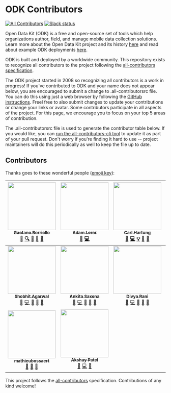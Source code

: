 # ODK Contributors
[![All Contributors](https://img.shields.io/badge/all_contributors-12-orange.svg?style=flat-square)](#contributors)
[![Slack status](http://slack.opendatakit.org/badge.svg)](http://slack.opendatakit.org)

Open Data Kit (ODK) is a free and open-source set of tools which help organizations author, field, and manage mobile data collection solutions. Learn more about the Open Data Kit project and its history [here](https://opendatakit.org/about/) and read about example ODK deployments [here](https://opendatakit.org/about/deployments/).

ODK is built and deployed by a worldwide community. This repository exists to recognize all contributors to the project following the [all-contributors specification](https://github.com/kentcdodds/all-contributors).

The ODK project started in 2008 so recognizing all contributors is a work in progress! If you've contributed to ODK and your name does not appear below, you are encouraged to submit a change to .all-contributorsrc file. You can do this using just a web browser by following the [GitHub instructions](https://help.github.com/articles/editing-files-in-your-repository/). Freel free to also submit changes to update your contributions or change your links or avatar. Some contributors participate in all aspects of the project. For this page, we encourage you to focus on your top 5 areas of contribution.

The .all-contributorsrc file is used to generate the contributor table below. If you would like, you can [run the all-contributors-cli tool](https://github.com/jfmengels/all-contributors-cli) to update it as part of your pull request. Don't worry if you're finding it hard to use -- project maintainers will do this periodically as well to keep the file up to date.

## Contributors

Thanks goes to these wonderful people ([emoji key](https://github.com/kentcdodds/all-contributors#emoji-key)):

<!-- ALL-CONTRIBUTORS-LIST:START - Do not remove or modify this section -->
<!-- prettier-ignore -->
| [<img src="https://news.cs.washington.edu/wp-content/uploads/2015/05/Gaetano_FP-copy11.png" width="150px;"/><br /><sub><b>Gaetano Borriello</b></sub>](https://homes.cs.washington.edu/~gaetano/)<br />[🎨](#design-gaetano "Design") [🔍](#fundingFinding-gaetano "Funding Finding") [🤔](#ideas-gaetano "Ideas, Planning, & Feedback") [📢](#talk-gaetano "Talks") [💬](#question-gaetano "Answering Questions") | [<img src="https://avatars2.githubusercontent.com/u/5702157?v=4" width="150px;"/><br /><sub><b>Adam Lerer</b></sub>](https://research.fb.com/people/lerer-adam/)<br />[🐛](https://github.com/opendatakit/contributors/issues?q=author%3Aadamlerer "Bug reports") [💻](https://github.com/opendatakit/contributors/commits?author=adamlerer "Code") | [<img src="https://opendatakit.org/assets/images/pmc/carl-hartung.jpg" width="150px;"/><br /><sub><b>Carl Hartung</b></sub>](https://github.com/chartung)<br />[🐛](https://github.com/opendatakit/contributors/issues?q=author%3Achartung "Bug reports") [💻](https://github.com/opendatakit/contributors/commits?author=chartung "Code") [💡](#example-chartung "Examples") [🤔](#ideas-chartung "Ideas, Planning, & Feedback") [📢](#talk-chartung "Talks") | [<img src="https://opendatakit.org/assets/images/pmc/waylon-brunette.jpg" width="150px;"/><br /><sub><b>wbrunette</b></sub>](https://github.com/wbrunette)<br />[🐛](https://github.com/opendatakit/contributors/issues?q=author%3Awbrunette "Bug reports") [💻](https://github.com/opendatakit/contributors/commits?author=wbrunette "Code") [🤔](#ideas-wbrunette "Ideas, Planning, & Feedback") [📢](#talk-wbrunette "Talks") [👀](#review-wbrunette "Reviewed Pull Requests") | [<img src="https://avatars3.githubusercontent.com/u/32369?v=4" width="150px;"/><br /><sub><b>Yaw Anokwa</b></sub>](https://github.com/yanokwa)<br />[🤔](#ideas-yanokwa "Ideas, Planning, & Feedback") [🔍](#fundingFinding-yanokwa "Funding Finding") [💬](#question-yanokwa "Answering Questions") [💻](https://github.com/opendatakit/contributors/commits?author=yanokwa "Code") [🚇](#infra-yanokwa "Infrastructure (Hosting, Build-Tools, etc)") |
| :---: | :---: | :---: | :---: | :---: |
| [<img src="https://avatars1.githubusercontent.com/u/8918023?v=4" width="150px;"/><br /><sub><b>Shobhit Agarwal</b></sub>](https://github.com/shobhitagarwal1612)<br />[🐛](https://github.com/opendatakit/contributors/issues?q=author%3Ashobhitagarwal1612 "Bug reports") [💻](https://github.com/opendatakit/contributors/commits?author=shobhitagarwal1612 "Code") [🎨](#design-shobhitagarwal1612 "Design") [🤔](#ideas-shobhitagarwal1612 "Ideas, Planning, & Feedback") [👀](#review-shobhitagarwal1612 "Reviewed Pull Requests") | [<img src="https://avatars3.githubusercontent.com/u/15226041?v=4" width="150px;"/><br /><sub><b>Ankita Saxena</b></sub>](https://github.com/ankita240796)<br />[🐛](https://github.com/opendatakit/contributors/issues?q=author%3Aankita240796 "Bug reports") [💻](https://github.com/opendatakit/contributors/commits?author=ankita240796 "Code") [📖](https://github.com/opendatakit/contributors/commits?author=ankita240796 "Documentation") [🤔](#ideas-ankita240796 "Ideas, Planning, & Feedback") [👀](#review-ankita240796 "Reviewed Pull Requests") | [<img src="https://avatars1.githubusercontent.com/u/21216969?v=4" width="150px;"/><br /><sub><b>Divya Rani</b></sub>](https://github.com/Divya063)<br />[🐛](https://github.com/opendatakit/contributors/issues?q=author%3ADivya063 "Bug reports") [💻](https://github.com/opendatakit/contributors/commits?author=Divya063 "Code") [📖](https://github.com/opendatakit/contributors/commits?author=Divya063 "Documentation") [🤔](#ideas-Divya063 "Ideas, Planning, & Feedback") [👀](#review-Divya063 "Reviewed Pull Requests") | [<img src="https://avatars1.githubusercontent.com/u/5762689?v=4" width="150px;"/><br /><sub><b>Narendra Singh</b></sub>](https://about.me/iamnarendrasingh)<br />[📝](#blog-iamnarendrasingh "Blogposts") [🐛](https://github.com/opendatakit/contributors/issues?q=author%3Aiamnarendrasingh "Bug reports") [💡](#example-iamnarendrasingh "Examples") [💬](#question-iamnarendrasingh "Answering Questions") [📹](#video-iamnarendrasingh "Videos") | [<img src="https://opendatakit-a3b1.kxcdn.com/user_avatar/forum.opendatakit.org/dicksonsamwel/240/2898_1.png" width="150px;"/><br /><sub><b>Dickson Samwel</b></sub>](https://forum.opendatakit.org/u/dicksonsamwel/)<br />[🐛](https://github.com/opendatakit/contributors/issues?q=author%3Adickson "Bug reports") [💡](#example-dickson "Examples") [💬](#question-dickson "Answering Questions") |
| [<img src="https://pbs.twimg.com/profile_images/691163101467648000/ex0nJDC9_400x400.png" width="150px;"/><br /><sub><b>mathieubossaert</b></sub>](https://github.com/mathieubossaert)<br />[🐛](https://github.com/opendatakit/contributors/issues?q=author%3Amathieubossaert "Bug reports") [💬](#question-mathieubossaert "Answering Questions") [📢](#talk-mathieubossaert "Talks") | [<img src="https://avatars3.githubusercontent.com/u/16358982?v=4" width="150px;"/><br /><sub><b>Akshay Patel</b></sub>](https://github.com/akshay-ap)<br />[🐛](https://github.com/opendatakit/contributors/issues?q=author%3Aakshay-ap "Bug reports") [💻](https://github.com/opendatakit/contributors/commits?author=akshay-ap "Code") [📖](https://github.com/opendatakit/contributors/commits?author=akshay-ap "Documentation") |
<!-- ALL-CONTRIBUTORS-LIST:END -->

This project follows the [all-contributors](https://github.com/kentcdodds/all-contributors) specification. Contributions of any kind welcome!